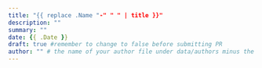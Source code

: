 ```yaml
---
title: "{{ replace .Name "-" " " | title }}"
description: ""
summary: ""
date: {{ .Date }}
draft: true #remember to change to false before submitting PR
author: "" # the name of your author file under data/authors minus the yaml file extension
---
```


